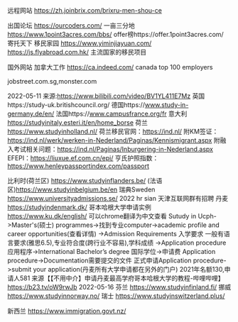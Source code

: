 
远程网站
https://zh.joinbrix.com/brixru-men-shou-ce

出国论坛
https://ourcoders.com/
一亩三分地  https://www.1point3acres.com/bbs/  offer榜https://offer.1point3acres.com/
寄托天下
移民家园 https://www.yiminjiayuan.com/  
https://js.flyabroad.com.hk/ 主流国家的移民项目

国外网站
加拿大工作
https://ca.indeed.com/
canada top 100 employers

jobstreet.com.sg,monster.com


2022-05-11
来源:https://www.bilibili.com/video/BV1YL411E7Mz
英国https://study-uk.britishcouncil.org/
德国https://www.study-in-germany.de/en/
法国https://www.campusfrance.org/fr
意大利 https://studyinitaly.esteri.it/en/home_borse
荷兰  https://www.studyinholland.nl/
    荷兰移民官网：https://ind.nl/
    附KM签证：https://ind.nl/werk/werken-in-Nederland/Paginas/Kennismigrant.aspx
    附融入考试相关问题：https://ind.nl/Paginas/Inburgering-in-Nederland.aspx
    EFEPI：https://liuxue.ef.com.cn/epi/
    亨氏护照指数：https://www.henleypassportindex.com/passport

比利时(荷兰区) https://www.studyinflanders.be/   (法语区)https://www.studyinbelgium.be/en
瑞典Sweden  https://www.universityadmissions.se/    2022 hr sian 天津互联网群有招聘
丹麦  https://studyindenmark.dk/
  哥本哈根大学申请实例  https://www.ku.dk/english/   可以chrome翻译为中文查看
  Sutudy in Ucph->Master's(硕士) programmes->找到专业computer->academic profile and career opportunities(查看详情)
  ->Admission Requirements 入学要求 一般有语言要求(雅思6.5),专业符合度(跨行业不容易),学科成绩
  ->Application procedure 应用程序->International Bachelor’s degree 国际学位->申请费
   Application procedure->Documentation需要提交的文件
   正式申请Application procedure->submit your application(丹麦所有大学申请都在另外的门户)     2021年名额130,申请人581
   来源【【不用中介】申请丹麦最高学府哥本哈根大学的教程-哔哩哔哩】 https://b23.tv/oW9rwJb  2022-05-16
芬兰  https://www.studyinfinland.fi/
挪威 https://www.studyinnorway.no/
瑞士 https://www.studyinswitzerland.plus/

新西兰 https://www.immigration.govt.nz/
